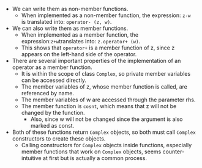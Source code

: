 - We can write them as non-member functions.
	- When implemented as a non-member function, the expression: `z-w` is translated into: `operator- (z, w)`.
- We can also write them as member functions.
	- When implemented as a member function, the expression:`z+w`translates into: `z.operator+ (w)`.
	- This shows that `operator+` is a member function of z, since z appears on the left-hand side of the operator.
- There are several important properties of the implementation of an operator as a member function.
	- It is within the scope of class `Complex`, so private member variables can be accessed directly.
	- The member variables of z, whose member function is called, are referenced by name.
	- The member variables of w are accessed through the parameter rhs.
	- The member function is `cosnt`, which means that z will not be changed by the function.
		- Also, since w will not be changed since the argument is also marked as const.
- Both of these functions return `Complex` objects, so both must call `Complex` constructors to create these objects.
	- Calling constructors for `Complex` objects inside functions, especially member functions that work on `Complex` objects, seems counter-intuitive at first but is actually a common process.